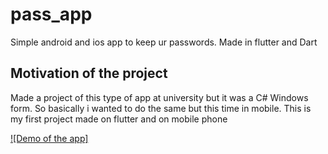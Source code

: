 # pass_app

Simple android and ios app to keep ur passwords. Made in flutter and Dart

## Motivation of the project

Made a project of this type of app at university but it was a C# Windows form. 
So basically i wanted to do the same but this time in mobile. This is my first project
made on flutter and on mobile phone

[![Demo of the app]](https://streamable.com/6htpfm)
